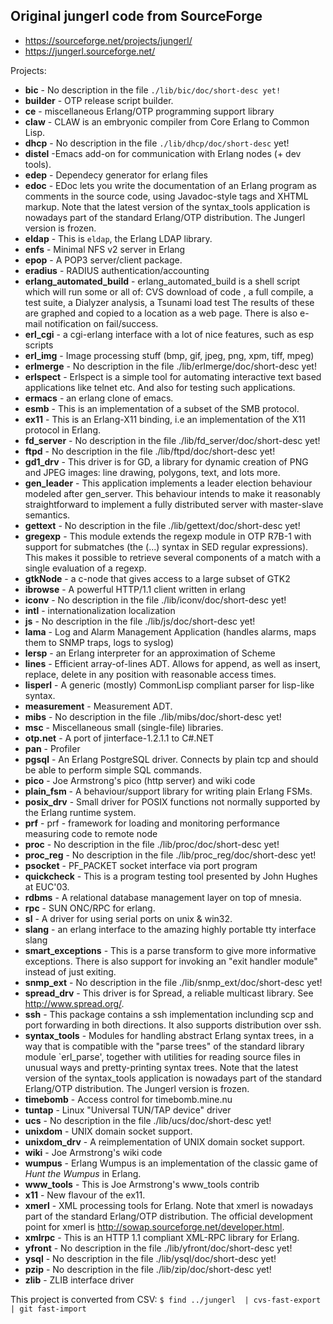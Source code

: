 ## Original jungerl code from SourceForge

- https://sourceforge.net/projects/jungerl/
- https://jungerl.sourceforge.net/

Projects:

  - **bic** - No description in the file `./lib/bic/doc/short-desc yet!`
  - **builder** - OTP release script builder.
  - **ce** - miscellaneous Erlang/OTP programming support library
  - **claw** - CLAW is an embryonic compiler from Core Erlang to Common Lisp.
  - **dhcp** - No description in the file `./lib/dhcp/doc/short-desc` yet!
  - **distel** -Emacs add-on for communication with Erlang nodes (+ dev tools).
  - **edep** - Dependecy generator for erlang files
  - **edoc** - EDoc lets you write the documentation of an Erlang program as comments in the source code, 
     using Javadoc-style tags and XHTML markup. Note that the latest version of the syntax_tools application
     is nowadays part of the standard Erlang/OTP distribution. The Jungerl version is frozen.
  - **eldap** - This is `eldap`, the Erlang LDAP library.
  - **enfs** - Minimal NFS v2 server in Erlang
  - **epop** - A POP3 server/client package.
  - **eradius** - RADIUS authentication/accounting
  - **erlang_automated_build** - erlang_automated_build is a shell script which will run some or all of: 
     CVS download of code , a full compile, a test suite,  a Dialyzer analysis, a Tsunami load test The results
     of these are graphed and copied to a location as a web page. There is also e-mail notification on fail/success.
  - **erl_cgi** - a cgi-erlang interface with a lot of nice features, such as esp scripts
  - **erl_img** - Image processing stuff (bmp, gif, jpeg, png, xpm, tiff, mpeg)
  - **erlmerge** - No description in the file ./lib/erlmerge/doc/short-desc yet!
  - **erlspect** - Erlspect is a simple tool for automating interactive text based applications like telnet etc.
    And also for testing such applications.
  - **ermacs** - an erlang clone of emacs.
  - **esmb** - This is an implementation of a subset of the SMB protocol.
  - **ex11** - This is an Erlang-X11 binding, i.e an implementation of the X11 protocol in Erlang.
  - **fd_server** - No description in the file ./lib/fd_server/doc/short-desc yet!
  - **ftpd** - No description in the file ./lib/ftpd/doc/short-desc yet!
  - **gd1_drv** - This driver is for GD, a library for dynamic creation of PNG and JPEG images: 
    line drawing, polygons, text, and lots more.
  - **gen_leader** - This application implements a leader election behaviour modeled after gen_server. This behaviour
    intends to make it reasonably straightforward to implement a fully distributed server with master-slave semantics.
  - **gettext** - No description in the file ./lib/gettext/doc/short-desc yet!
  - **gregexp** - This module extends the regexp module in OTP R7B-1 with support for submatches (the \(...\)
    syntax in SED regular expressions). This makes it possible to retrieve several components of a match with
    a single evaluation of a regexp.
  - **gtkNode** -  a c-node that gives access to a large subset of GTK2
  - **ibrowse** - A powerful HTTP/1.1 client written in erlang
  - **iconv** - No description in the file ./lib/iconv/doc/short-desc yet!
  - **intl** - internationalization localization
  - **js** - No description in the file ./lib/js/doc/short-desc yet!
  - **lama** - Log and Alarm Management Application (handles alarms, maps them to SNMP traps, logs to syslog)
  - **lersp** - an Erlang interpreter for an approximation of Scheme
  - **lines** - Efficient array-of-lines ADT. Allows for append, as well as insert, replace, delete in any position
    with reasonable access times.
  - **lisperl** - A generic (mostly) CommonLisp compliant parser for lisp-like syntax.
  - **measurement** - Measurement ADT.
  - **mibs** - No description in the file ./lib/mibs/doc/short-desc yet!
  - **msc** - Miscellaneous small (single-file) libraries.
  - **otp.net** - A port of jinterface-1.2.1.1 to C#.NET
  - **pan** - Profiler
  - **pgsql** - An Erlang PostgreSQL driver. Connects by plain tcp and should be able to perform simple SQL commands.
  - **pico** - Joe Armstrong's pico (http server) and wiki code
  - **plain_fsm** - A behaviour/support library for writing plain Erlang FSMs.
  - **posix_drv** - Small driver for POSIX functions not normally supported by the Erlang runtime system.
  - **prf** - prf - framework for loading and monitoring performance measuring code to remote node
  - **proc** - No description in the file ./lib/proc/doc/short-desc yet!
  - **proc_reg** - No description in the file ./lib/proc_reg/doc/short-desc yet!
  - **psocket** - PF_PACKET socket interface via port program
  - **quickcheck** - This is a program testing tool presented by John Hughes at EUC'03.
  - **rdbms** - A relational database management layer on top of mnesia.
  - **rpc** - SUN ONC/RPC for erlang.
  - **sl** - A driver for using serial ports on unix & win32.
  - **slang** - an erlang interface to the amazing highly portable tty interface slang
  - **smart_exceptions** - This is a parse transform to give more informative exceptions. There is also support for invoking
    an "exit handler module" instead of just exiting.
  - **snmp_ext** - No description in the file ./lib/snmp_ext/doc/short-desc yet!
  - **spread_drv** - This driver is for Spread, a reliable multicast library. See http://www.spread.org/.
  - **ssh** - This package contains a ssh implementation inclunding scp and port forwarding in both directions.
    It also supports distribution over ssh.
  - **syntax_tools** - Modules for handling abstract Erlang syntax trees, in a way that is compatible with the "parse trees"
    of the standard library module `erl_parse', together with utilities for reading source files in unusual ways and
    pretty-printing syntax trees. Note that the latest version of the syntax_tools application is nowadays part of
    the standard Erlang/OTP distribution. The Jungerl version is frozen.
  - **timebomb** - Access control for timebomb.mine.nu
  - **tuntap** - Linux "Universal TUN/TAP device" driver
  - **ucs** - No description in the file ./lib/ucs/doc/short-desc yet!
  - **unixdom** - UNIX domain socket support.
  - **unixdom_drv** - A reimplementation of UNIX domain socket support.
  - **wiki** - Joe Armstrong's wiki code
  - **wumpus** - Erlang Wumpus is an implementation of the classic game of _Hunt the Wumpus_ in Erlang.
  - **www_tools** - This is Joe Armstrong's www_tools contrib
  - **x11** - New flavour of the ex11.
  - **xmerl** - XML processing tools for Erlang. Note that xmerl is nowadays part of the standard Erlang/OTP distribution.
    The official development point for xmerl is http://sowap.sourceforge.net/developer.html.
  - **xmlrpc** - This is an HTTP 1.1 compliant XML-RPC library for Erlang.
  - **yfront** - No description in the file ./lib/yfront/doc/short-desc yet!
  - **ysql** - No description in the file ./lib/ysql/doc/short-desc yet!
  - **pzip** - No description in the file ./lib/zip/doc/short-desc yet!
  - **zlib** - ZLIB interface driver

This project is converted from CSV: `$ find ../jungerl  | cvs-fast-export  | git fast-import`

